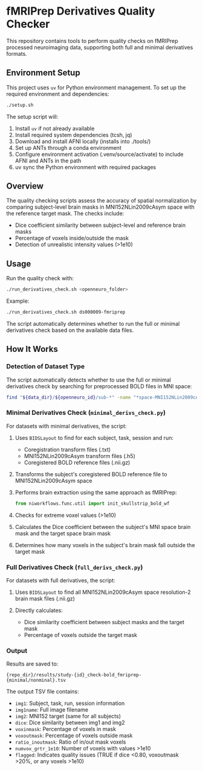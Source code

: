 # fMRIPrep Derivatives Quality Checker

This repository contains tools to perform quality checks on fMRIPrep processed neuroimaging data, supporting both full and minimal derivatives formats.

## Environment Setup

This project uses `uv` for Python environment management. To set up the required environment and dependencies:

```bash
./setup.sh
```

The setup script will:
1. Install `uv` if not already available
2. Install required system dependencies (tcsh, jq)
3. Download and install AFNI locally (installs into ./tools/)
4. Set up ANTs through a conda environment
5. Configure environment activation (.venv/source/activate) to include AFNI and ANTs in the path
6. uv sync the Python environment with required packages

## Overview

The quality checking scripts assess the accuracy of spatial normalization by comparing subject-level brain masks in MNI152NLin2009cAsym space with the reference target mask. The checks include:

- Dice coefficient similarity between subject-level and reference brain masks
- Percentage of voxels inside/outside the mask
- Detection of unrealistic intensity values (>1e10)

## Usage

Run the quality check with:

```bash
./run_derivatives_check.sh <openneuro_folder>
```

Example:
```bash
./run_derivatives_check.sh ds000009-fmriprep
```

The script automatically determines whether to run the full or minimal derivatives check based on the available data files.

## How It Works

### Detection of Dataset Type

The script automatically detects whether to use the full or minimal derivatives check by searching for preprocessed BOLD files in MNI space:

```bash
find "${data_dir}/${openneuro_id}/sub-*" -name "*space-MNI152NLin2009cAsym_res-2_desc-preproc_bold.nii.gz" -print -quit 2>/dev/null | grep -q .
```

### Minimal Derivatives Check (`minimal_derivs_check.py`)

For datasets with minimal derivatives, the script:

1. Uses `BIDSLayout` to find for each subject, task, session and run:
   - Coregistration transform files (.txt)
   - MNI152NLin2009cAsym transform files (.h5)
   - Coregistered BOLD reference files (.nii.gz)

2. Transforms the subject's coregistered BOLD reference file to MNI152NLin2009cAsym space

3. Performs brain extraction using the same approach as fMRIPrep:
   ```python
   from niworkflows.func.util import init_skullstrip_bold_wf
   ```

4. Checks for extreme voxel values (>1e10)

5. Calculates the Dice coefficient between the subject's MNI space brain mask and the target space brain mask

6. Determines how many voxels in the subject's brain mask fall outside the target mask

### Full Derivatives Check (`full_derivs_check.py`)

For datasets with full derivatives, the script:

1. Uses `BIDSLayout` to find all MNI152NLin2009cAsym space resolution-2 brain mask files (.nii.gz)

2. Directly calculates:
   - Dice similarity coefficient between subject masks and the target mask
   - Percentage of voxels outside the target mask

### Output

Results are saved to:
```
{repo_dir}/results/study-{id}_check-bold_fmriprep-{minimal/nonminal}.tsv
```

The output TSV file contains:
- `img1`: Subject, task, run, session information
- `img1name`: Full image filename
- `img2`: MNI152 target (same for all subjects)
- `dice`: Dice similarity between img1 and img2
- `voxinmask`: Percentage of voxels in mask
- `voxoutmask`: Percentage of voxels outside mask
- `ratio_inoutmask`: Ratio of in/out mask voxels
- `numvox_grtr_1e10`: Number of voxels with values >1e10
- `flagged`: Indicates quality issues (TRUE if dice <0.80, voxoutmask >20%, or any voxels >1e10)

